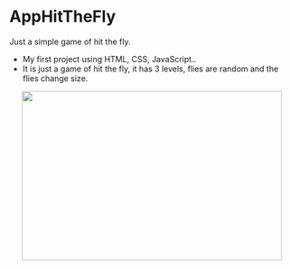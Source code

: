 # AppHitTheFly
Just a simple game of hit the fly.
- My first project using HTML, CSS, JavaScript..
- It is just a game of hit the fly, it has 3 levels, flies are random and the flies change size.

<p align="center">
  <img width="460" height="300" src=imagem/assets/to_readme/fly.gif">
                                                                    </p>
